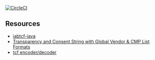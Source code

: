 [![CircleCI](https://circleci.com/gh/ssledz/iabtcf-scala.svg?style=shield)](https://circleci.com/gh/ssledz/iabtcf-scala)

## Resources

* [iabtcf-java](https://github.com/InteractiveAdvertisingBureau/iabtcf-java)
* [Transparency and Consent String with Global Vendor & CMP List Formats](https://github.com/InteractiveAdvertisingBureau/GDPR-Transparency-and-Consent-Framework/blob/master/TCFv2/IAB%20Tech%20Lab%20-%20Consent%20string%20and%20vendor%20list%20formats%20v2.md)
* [tcf encoder/decoder](https://iabtcf.com/#/)